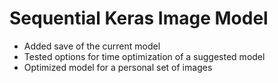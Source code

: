 # Sequential Keras Image Model

- Added save of the current model
- Tested options for time optimization of a suggested model
- Optimized model for a personal set of images
